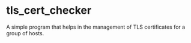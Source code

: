 # tls_cert_checker
A simple program that helps in the management of TLS certificates for a group of hosts.
